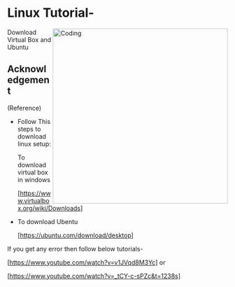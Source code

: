 # Linux Tutorial-
<img align="right" alt="Coding" width="400" src="https://thumbs.gfycat.com/BigheartedMassiveEastsiberianlaika-size_restricted.gif">
Download Virtual Box and Ubuntu


## Acknowledgement
(Reference)

 -  Follow This steps to download linux setup:
        
    To download virtual box in windows

    [https://www.virtualbox.org/wiki/Downloads]

 - To download Ubentu 
        
        
    [https://ubuntu.com/download/desktop]

 If you get any error then follow below tutorials-
    
 [https://www.youtube.com/watch?v=v1JVqd8M3Yc] or
 
 [https://www.youtube.com/watch?v=_tCY-c-sPZc&t=1238s]

